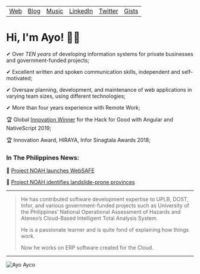 <table id="nav">
  <tr>
    <td>
      <a target="_blank" href="https://ayco.io">Web</a>
    </td>
    <td>
      <a target="_blank" href="https://blog.ayco.io">Blog</a>
    </td>
    <td>
      <a target="_blank" href="https://soundcloud.com/ayoayco">Music</a>
    </td>
    <td>
      <a target="_blank" href="https://www.linkedin.com/in/ayoayco/">LinkedIn</a>
    </td>
    <td>
      <a target="_blank" href="https://twitter.com/ayoayco">Twitter</a>
    </td>
    <td>
      <a target="_blank" href="https://gist.github.com/ayoayco">Gists</a>
    </td>
    <!--td>
      <a target="_blank" href="https://mnswpr.com/">mnswpr</a>
    </td-->
  </tr>
</table>

# Hi, I'm Ayo! 🙋‍♂️

✔ Over *TEN years* of developing information systems for private businesses and government-funded projects;

✔ Excellent written and spoken communication skills, independent and self-motivated;

✔ Oversaw planning, development, and maintenance of web applications in varying team sizes, using different technologies;

✔ More than four years experience with Remote Work;

🏆 Global [Innovation Winner](https://blog.angular.io/hack-for-good-6b500f1946a3#36f0) for the Hack for Good with Angular and NativeScript 2019;

🏆 Innovation Award, HIRAYA, Infor Sinagtala Awards 2018;

### In The Philippines News:

📰 [Project NOAH launches WebSAFE](https://news.abs-cbn.com/nation/12/11/15/project-noah-launches-websafe)

📰 [Project NOAH identifies landslide-prone provinces](https://www.youtube.com/watch?v=LKrV6vtGZEA&ab_channel=ABS-CBNNews)

-----
> He has contributed software development expertise to UPLB, DOST, Infor, and various government-funded projects such as University of the Philippines’ National Operational Assessment of Hazards and Ateneo’s Cloud-Based Intelligent Total Analysis System.
>
> He is a passionate learner and is quite fond of explaining how things work.
> 
> Now he works on ERP software created for the Cloud.
-----

![Ayo Ayco](https://user-images.githubusercontent.com/4262489/147297991-886e2ed6-21f8-496d-9add-2856a10bcfb7.png)

<!--
**ayoayco/ayoayco** is a ✨ _special_ ✨ repository because its `README.md` (this file) appears on your GitHub profile.

Here are some ideas to get you started:

- 🔭 I’m currently working on ...
- 🌱 I’m currently learning ...
- 👯 I’m looking to collaborate on ...
- 🤔 I’m looking for help with ...
- 💬 Ask me about ...
- 📫 How to reach me: ...
- 😄 Pronouns: ...
- ⚡ Fun fact: ...

![simpson](https://media2.giphy.com/media/4pMX5rJ4PYAEM/giphy.gif?cid=790b7611ec3de2902571a0602b1853fb93000b3efa5619f9&rid=giphy.gif&ct=g)

-->
